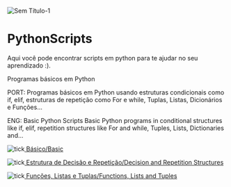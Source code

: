 ![Sem Título-1](https://user-images.githubusercontent.com/63914002/151891636-8860cebc-592a-492f-925e-75637a1f142f.png)

# PythonScripts
Aqui você pode encontrar scripts em python para te ajudar no seu aprendizado :).

Programas básicos em Python

PORT: Programas básicos em Python usando estruturas condicionais como if, elif, estruturas de repetição como For e while, Tuplas, Listas, Dicionários e Funções... 


ENG: Basic Python Scripts Basic Python programs in conditional structures like if, elif, repetition structures like For and while, Tuples, Lists, Dictionaries and...

![tick](https://user-images.githubusercontent.com/63914002/151888455-0795e7f9-4fc9-4354-9245-8b523dc8860f.png)[ Básico/Basic](https://github.com/joalissoncm/PythonExercicios/tree/master/scripts/B%C3%A1sico)

![tick](https://user-images.githubusercontent.com/63914002/151888455-0795e7f9-4fc9-4354-9245-8b523dc8860f.png)[ Estrutura de Decisão e Repetição/Decision and Repetition Structures](https://github.com/joalissoncm/PythonExercicios/tree/master/scripts/Estrutura%20de%20Decis%C3%A3o%20e%20Repeti%C3%A7%C3%A3o)

![tick](https://user-images.githubusercontent.com/63914002/151888455-0795e7f9-4fc9-4354-9245-8b523dc8860f.png)[ Funções, Listas e Tuplas/Functions, Lists and Tuples](https://github.com/joalissoncm/PythonExercicios/tree/master/scripts/Fun%C3%A7%C3%B5es%2C%20Listas%20e%20Tuplas)

